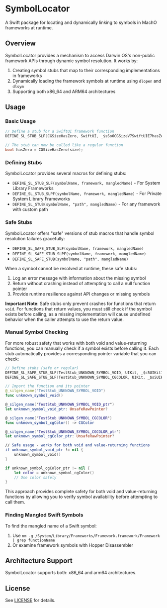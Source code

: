 # SymbolLocator

A Swift package for locating and dynamically linking to symbols in MachO frameworks at runtime.

## Overview

SymbolLocator provides a mechanism to access Darwin OS's non-public framework APIs through dynamic symbol resolution. It works by:

1. Creating symbol stubs that map to their corresponding implementations in frameworks
2. Dynamically loading the framework symbols at runtime using `dlopen` and `dlsym`
3. Supporting both x86_64 and ARM64 architectures

## Usage

### Basic Usage

```c
// Define a stub for a SwiftUI framework function
DEFINE_SL_STUB_SLF(CGSizeHasZero, SwiftUI, _$sSo6CGSizeV7SwiftUIE7hasZeroSbvg);

// The stub can now be called like a regular function
bool hasZero = CGSizeHasZero(size);
```

### Defining Stubs

SymbolLocator provides several macros for defining stubs:

- `DEFINE_SL_STUB_SLF(symbolName, framework, mangledName)` - For System Library Frameworks
- `DEFINE_SL_STUB_SLPF(symbolName, framework, mangledName)` - For Private System Library Frameworks
- `DEFINE_SL_STUB(symbolName, "path", mangledName)` - For any framework with custom path

### Safe Stubs

SymbolLocator offers "safe" versions of stub macros that handle symbol resolution failures gracefully:

- `DEFINE_SL_SAFE_STUB_SLF(symbolName, framework, mangledName)`
- `DEFINE_SL_SAFE_STUB_SLPF(symbolName, framework, mangledName)`
- `DEFINE_SL_SAFE_STUB(symbolName, "path", mangledName)`

When a symbol cannot be resolved at runtime, these safe stubs:
1. Log an error message with information about the missing symbol
2. Return without crashing instead of attempting to call a null function pointer
3. Provide runtime resilience against API changes or missing symbols

**Important Note**: Safe stubs only prevent crashes for functions that return `void`. For functions that return values, you must still check if the symbol exists before calling, as a missing implementation will cause undefined behavior when the caller attempts to use the return value.

### Manual Symbol Checking

For more robust safety that works with both void and value-returning functions, you can manually check if a symbol exists before calling it. Each stub automatically provides a corresponding pointer variable that you can check:

```swift
// Define stubs (safe or regular)
DEFINE_SL_SAFE_STUB_SLF(TestStub_UNKNOWN_SYMBOL_VOID, UIKit, _$s5UIKit14UpdateUIElementyyF);
DEFINE_SL_SAFE_STUB_SLF(TestStub_UNKNOWN_SYMBOL_CGCOLOR, UIKit, _$s5UIKit15GetBackgroundColorSo7CGColoraF);

// Import the function and its pointer
@_silgen_name("TestStub_UNKNOWN_SYMBOL_VOID")
func unknown_symbol_void()

@_silgen_name("TestStub_UNKNOWN_SYMBOL_VOID_ptr")
let unknown_symbol_void_ptr: UnsafeRawPointer?

@_silgen_name("TestStub_UNKNOWN_SYMBOL_CGCOLOR")
func unknown_symbol_cgColor() -> CGColor

@_silgen_name("TestStub_UNKNOWN_SYMBOL_CGCOLOR_ptr")
let unknown_symbol_cgColor_ptr: UnsafeRawPointer?

// Safe usage - works for both void and value-returning functions
if unknown_symbol_void_ptr != nil {
    unknown_symbol_void()
}

if unknown_symbol_cgColor_ptr != nil {
    let color = unknown_symbol_cgColor()
    // Use color safely
}
```

This approach provides complete safety for both void and value-returning functions by allowing you to verify symbol availability before attempting to call them.

### Finding Mangled Swift Symbols

To find the mangled name of a Swift symbol:

1. Use `nm -g /System/Library/Frameworks/Framework.framework/Framework | grep functionName`
2. Or examine framework symbols with Hopper Disassembler

## Architecture Support

SymbolLocator supports both: x86_64 and arm64 architectures.

## License

See [LICENSE](LICENSE) for details.